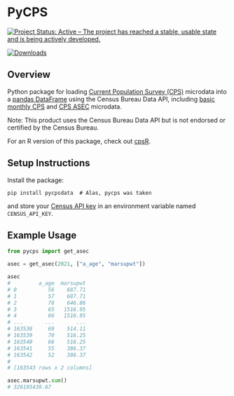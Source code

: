# PyCPS

[![Project Status: Active – The project has reached a stable, usable state and is being actively developed.](https://www.repostatus.org/badges/latest/active.svg)](https://www.repostatus.org/#active)

[![Downloads](https://static.pepy.tech/badge/pycpsdata)](https://pepy.tech/project/pycpsdata)

## Overview

Python package for loading [Current Population Survey (CPS)](https://www.census.gov/programs-surveys/cps/about.html) microdata into a [pandas DataFrame](https://pandas.pydata.org/docs/reference/api/pandas.DataFrame.html) using the Census Bureau Data API, including [basic monthly CPS](https://www.census.gov/data/datasets/time-series/demo/cps/cps-basic.html) and [CPS ASEC](https://www.census.gov/data/datasets/time-series/demo/cps/cps-asec.html) microdata.

Note: This product uses the Census Bureau Data API but is not endorsed or certified by the Census Bureau.

For an R version of this package, check out [cpsR](https://github.com/matt-saenz/cpsR).

## Setup Instructions

Install the package:

```shell
pip install pycpsdata  # Alas, pycps was taken
```

and store your [Census API key](https://api.census.gov/data/key_signup.html) in an environment variable named `CENSUS_API_KEY`.

## Example Usage

```python
from pycps import get_asec

asec = get_asec(2021, ["a_age", "marsupwt"])

asec
#         a_age  marsupwt
# 0          56    687.71
# 1          57    687.71
# 2          78    646.86
# 3          65   1516.95
# 4          66   1516.95
# ...       ...       ...
# 163538     69    514.11
# 163539     70    516.25
# 163540     66    516.25
# 163541     55    386.37
# 163542     52    386.37
#
# [163543 rows x 2 columns]

asec.marsupwt.sum()
# 326195439.67
```
